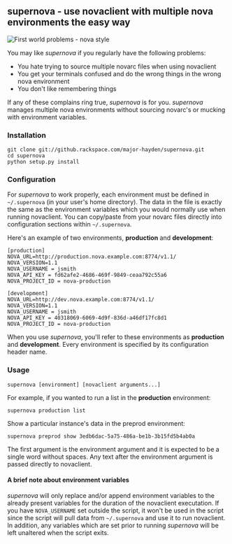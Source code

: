 ## supernova - use novaclient with multiple nova environments the easy way

![First world problems - nova style](http://lolcdn.mhtx.net/firstworldproblems-multiplenovaenvironments-20120316-072224.jpg)

You may like *supernova* if you regularly have the following problems:

* You hate trying to source multiple novarc files when using novaclient
* You get your terminals confused and do the wrong things in the wrong nova environment
* You don't like remembering things

If any of these complains ring true, *supernova* is for you. *supernova* manages multiple nova environments without sourcing novarc's or mucking with environment variables.

### Installation

    git clone git://github.rackspace.com/major-hayden/supernova.git
    cd supernova
    python setup.py install

### Configuration

For *supernova* to work properly, each environment must be defined in `~/.supernova` (in your user's home directory).  The data in the file is exactly the same as the environment variables which you would normally use when running novaclient.  You can copy/paste from your novarc files directly into configuration sections within `~/.supernova`.

Here's an example of two environments, **production** and **development**:

    [production]
    NOVA_URL=http://production.nova.example.com:8774/v1.1/
    NOVA_VERSION=1.1
    NOVA_USERNAME = jsmith
    NOVA_API_KEY = fd62afe2-4686-469f-9849-ceaa792c55a6
    NOVA_PROJECT_ID = nova-production

    [development]
    NOVA_URL=http://dev.nova.example.com:8774/v1.1/
    NOVA_VERSION=1.1
    NOVA_USERNAME = jsmith
    NOVA_API_KEY = 40318069-6069-4d9f-836d-a46df17fc8d1
    NOVA_PROJECT_ID = nova-production

When you use *supernova*, you'll refer to these environments as **production** and **development**.  Every environment is specified by its configuration header name.

### Usage

    supernova [environment] [novaclient arguments...]

For example, if you wanted to run a list in the **production** environment:

    supernova production list

Show a particular instance's data in the preprod environment:

    supernova preprod show 3edb6dac-5a75-486a-be1b-3b15fd5b4ab0a

The first argument is the environment argument and it is expected to be a single word without spaces. Any text after the environment argument is passed directly to novaclient.

#### A brief note about environment variables

*supernova* will only replace and/or append environment variables to the already present variables for the duration of the novaclient executation. If you have `NOVA_USERNAME` set outside the script, it won't be used in the script since the script will pull data from `~/.supernova` and use it to run novaclient. In addition, any variables which are set prior to running *supernova* will be left unaltered when the script exits.
